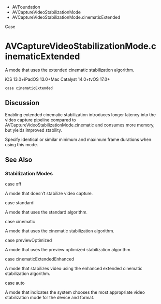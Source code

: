 

- AVFoundation
- AVCaptureVideoStabilizationMode
-  AVCaptureVideoStabilizationMode.cinematicExtended 

Case

# AVCaptureVideoStabilizationMode.cinematicExtended

A mode that uses the extended cinematic stabilization algorithm.

iOS 13.0+iPadOS 13.0+Mac Catalyst 14.0+tvOS 17.0+

``` source
case cinematicExtended
```

## Discussion

Enabling extended cinematic stabilization introduces longer latency into the video capture pipeline compared to AVCaptureVideoStabilizationMode.cinematic and consumes more memory, but yields improved stability.

Specify identical or similar minimum and maximum frame durations when using this mode.

## See Also

### Stabilization Modes

case off

A mode that doesn’t stabilize video capture.

case standard

A mode that uses the standard algorithm.

case cinematic

A mode that uses the cinematic stabilization algorithm.

case previewOptimized

A mode that uses the preview optimized stabilization algorithm.

case cinematicExtendedEnhanced

A mode that stabilizes video using the enhanced extended cinematic stabilization algorithm.

case auto

A mode that indicates the system chooses the most appropriate video stabilization mode for the device and format.

